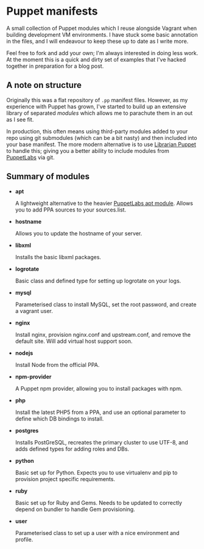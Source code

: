 Puppet manifests
================

A small collection of Puppet modules which I reuse alongside Vagrant when building development VM environments. I have stuck some basic annotation in the files, and I will endeavour to keep these up to date as I write more.

Feel free to fork and add your own; I'm always interested in doing less work. At the moment this is a quick and dirty set of examples that I've hacked together in preparation for a blog post.

A note on structure
-----

Originally this was a flat repository of `.pp` manifest files. However, as my experience with Puppet has grown, I've started to build up an extensive library of separated _modules_ which allows me to parachute them in an out as I see fit.

In production, this often means using third-party modules added to your repo using git submodules (which can be a bit nasty) and then included into your base manifest. The more modern alternative is to use [Librarian Puppet][1] to handle this; giving you a better ability to include modules from [PuppetLabs][2] via git.

Summary of modules
-----

*   __apt__

    A lightweight alternative to the heavier [PuppetLabs apt module][3]. Allows you to add PPA sources to your sources.list.

*   __hostname__

    Allows you to update the hostname of your server.

*   __libxml__

    Installs the basic libxml packages.

*   __logrotate__

    Basic class and defined type for setting up logrotate on your logs.

*   __mysql__

    Parameterised class to install MySQL, set the root password, and create a vagrant user.

*   __nginx__

    Install nginx, provision nginx.conf and upstream.conf, and remove the default site. Will add virtual host support soon.

*   __nodejs__

    Install Node from the official PPA.

*   __npm-provider__

    A Puppet npm provider, allowing you to install packages with npm.

*   __php__

    Install the latest PHP5 from a PPA, and use an optional parameter to define which DB bindings to install.

*   __postgres__

    Installs PostGreSQL, recreates the primary cluster to use UTF-8, and adds defined types for adding roles and DBs.

*   __python__

    Basic set up for Python. Expects you to use virtualenv and pip to provision project specific requirements.

*   __ruby__

    Basic set up for Ruby and Gems. Needs to be updated to correctly depend on bundler to handle Gem provisioning.

*   __user__

    Parameterised class to set up a user with a nice environment and profile.

[1]: https://github.com/rodjek/librarian-puppet
[2]: https://github.com/puppetlabs
[3]: https://github.com/puppetlabs/puppetlabs-apt
